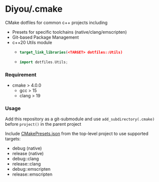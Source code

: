 # Diyou/.cmake

CMake dotfiles for common c++ projects including

- Presets for specific toolchains (native/clang/emscripten)
- Git-based Package Management
- c++20 Utils module
  - ```cmake
    target_link_libraries(<TARGET> dotfiles::Utils)
    ```
  - ```c++
    import dotfiles.Utils;
    ```

### Requirement

- cmake > 4.0.0
  - gcc > 15
  - clang > 19

### Usage

Add this repository as a git-submodule and use `add_subdirectory(.cmake)` before `project()` in the parent project

Include [CMakePresets.json](CMakePresets.json) from the top-level project to use supported targets:

- debug (native)
- release (native)
- debug::clang
- release::clang
- debug::emscripten
- release::emscripten
